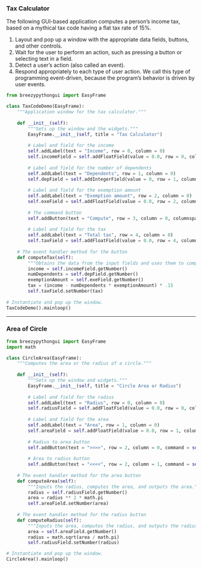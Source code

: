 ### Tax Calculator

The following GUI-based application computes a person’s income tax, based on a mythical tax code having a flat tax rate of 15%.

1. Layout and pop up a window with the appropriate data fields, buttons, and other controls.
2. Wait for the user to perform an action, such as pressing a button or selecting text in a field.
3. Detect a user’s action (also called an event).
4. Respond appropriately to each type of user action. We call this type of programming event-driven, because the program’s behavior is driven by user events.

```python
from breezypythongui import EasyFrame

class TaxCodeDemo(EasyFrame):
    """Application window for the tax calculator."""
    
    def __init__(self):
        """Sets up the window and the widgets."""
        EasyFrame.__init__(self, title = "Tax Calculator")
        
        # Label and field for the income
        self.addLabel(text = "Income", row = 0, column = 0)
        self.incomeField = self.addFloatField(value = 0.0, row = 0, column = 1)
        
        # Label and field for the number of dependents
        self.addLabel(text = "Dependents", row = 1, column = 0)
        self.depField = self.addIntegerField(value = 0, row = 1, column = 1)
        
        # Label and field for the exemption amount
        self.addLabel(text = "Exemption amount", row = 2, column = 0)
        self.exeField = self.addFloatField(value = 0.0, row = 2, column = 1)
        
        # The command button
        self.addButton(text = "Compute", row = 3, column = 0, columnspan = 2, command = self.computeTax)
        
        # Label and field for the tax
        self.addLabel(text = "Total tax", row = 4, column = 0)
        self.taxField = self.addFloatField(value = 0.0, row = 4, column = 1, precision = 2)
    
    # The event handler method for the button
    def computeTax(self):
        """Obtains the data from the input fields and uses them to compute the tax, which is sent to the output field."""
        income = self.incomeField.getNumber()
        numDependents = self.depField.getNumber()
        exemptionAmount = self.exeField.getNumber()
        tax = (income - numDependents * exemptionAmount) * .15
        self.taxField.setNumber(tax)
        
# Instantiate and pop up the window.
TaxCodeDemo().mainloop()
```

---

### Area of Circle

```python
from breezypythongui import EasyFrame
import math

class CircleArea(EasyFrame):
    """Computes the area or the radius of a circle."""
    
    def __init__(self):
        """Sets up the window and widgets."""
        EasyFrame.__init__(self, title = "Circle Area or Radius")
        
        # Label and field for the radius
        self.addLabel(text = "Radius", row = 0, column = 0)
        self.radiusField = self.addFloatField(value = 0.0, row = 0, column = 1)
        
        # Label and field for the area
        self.addLabel(text = "Area", row = 1, column = 0)
        self.areaField = self.addFloatField(value = 0.0, row = 1, column = 1)
        
        # Radius to area button
        self.addButton(text = ">>>>", row = 2, column = 0, command = self.computeArea)
        
        # Area to radius button
        self.addButton(text = "<<<<", row = 2, column = 1, command = self.computeRadius)
    
    # The event handler method for the area button
    def computeArea(self):
        """Inputs the radius, computes the area, and outputs the area."""
        radius = self.radiusField.getNumber()
        area = radius ** 2 * math.pi
        self.areaField.setNumber(area)
    
    # The event handler method for the radius button
    def computeRadius(self):
        """Inputs the area, computes the radius, and outputs the radius."""
        area = self.areaField.getNumber()
        radius = math.sqrt(area / math.pi)
        self.radiusField.setNumber(radius)

# Instantiate and pop up the window.
CircleArea().mainloop()
```
